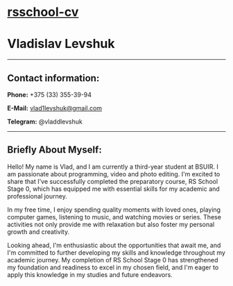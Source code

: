 # [rsschool-cv](https://rs.school)
# Vladislav Levshuk

_______________

## **Contact information:**

**Phone:** +375 (33) 355-39-94

**E-Mail:** vlad1levshuk@gmail.com

**Telegram:** @vladdlevshuk

_______________

## **Briefly About Myself:**

Hello! My name is Vlad, and I am currently a third-year student at BSUIR. I am passionate about programming, video and photo editing. I'm excited to share that I've successfully completed the preparatory course, RS School Stage 0, which has equipped me with essential skills for my academic and professional journey.

In my free time, I enjoy spending quality moments with loved ones, playing computer games, listening to music, and watching movies or series. These activities not only provide me with relaxation but also foster my personal growth and creativity.

Looking ahead, I'm enthusiastic about the opportunities that await me, and I'm committed to further developing my skills and knowledge throughout my academic journey. My completion of RS School Stage 0 has strengthened my foundation and readiness to excel in my chosen field, and I'm eager to apply this knowledge in my studies and future endeavors.
